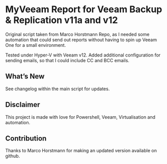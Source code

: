 
# MyVeeam Report for Veeam Backup & Replication v11a and v12
Original script taken from Marco Horstmann Repo, as I needed some automation that could send out reports without having to spin up Veeam One for a small environment.

Tested under Hyper-V with Veeam v12. Added additional configuration for sending emails, so that I could include CC and BCC emails.

## What’s New
See changelog within the main script for updates.

## Disclaimer
This project is made with love for Powershell, Veeam, Virtualisation and automation.

## Contribution
Thanks to Marco Horstmann for making an updated version available on github. 
